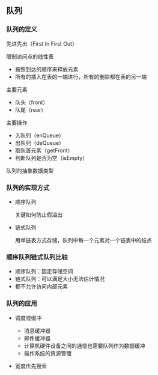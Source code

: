 ## 队列

### 队列的定义

先进先出（First In First Out）

限制访问点的线性表

  - 按照到达的顺序来释放元素
  - 所有的插入在表的一端进行，所有的删除都在表的另一端

主要元素

  - 队头（front）
  - 队尾（rear）

主要操作

  - 入队列（enQueue）
  - 出队列（deQueue）
  - 取队首元素（getFront）
  - 判断队列是否为空（isEmpty）

队列的抽象数据类型

### 队列的实现方式

- 顺序队列

  关键如何防止假溢出

- 链式队列

  用单链表方式存储，队列中每一个元素对一个链表中的结点

### 顺序队列链式队列比较

- 顺序队列：固定存储空间
- 链式队列：可以满足大小无法估计情况
- 都不允许访问内部元素

### 队列的应用

- 调度或缓冲

  - 消息缓冲器
  - 邮件缓冲器
  - 计算机硬件设备之间的通信也需要队列作为数据缓冲
  - 操作系统的资源管理

- 宽度优先搜索
